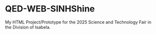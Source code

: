 # QED-WEB-SINHShine
My HTML Project/Prototype for the 2025 Science and Technology Fair in the Division of Isabela.
